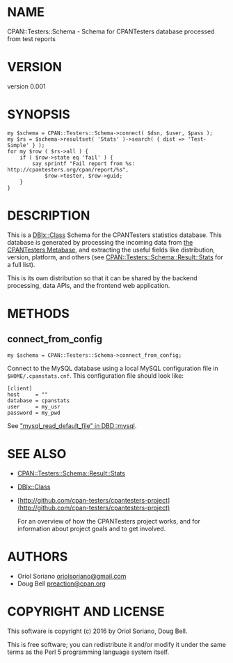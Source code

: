 # NAME

CPAN::Testers::Schema - Schema for CPANTesters database processed from test reports

# VERSION

version 0.001

# SYNOPSIS

    my $schema = CPAN::Testers::Schema->connect( $dsn, $user, $pass );
    my $rs = $schema->resultset( 'Stats' )->search( { dist => 'Test-Simple' } );
    for my $row ( $rs->all ) {
        if ( $row->state eq 'fail' ) {
            say sprintf "Fail report from %s: http://cpantesters.org/cpan/report/%s",
                $row->tester, $row->guid;
        }
    }

# DESCRIPTION

This is a [DBIx::Class](https://metacpan.org/pod/DBIx::Class) Schema for the CPANTesters statistics database.
This database is generated by processing the incoming data from [the
CPANTesters Metabase](http://metabase.cpantesters.org), and extracting
the useful fields like distribution, version, platform, and others (see
[CPAN::Testers::Schema::Result::Stats](https://metacpan.org/pod/CPAN::Testers::Schema::Result::Stats) for a full list).

This is its own distribution so that it can be shared by the backend
processing, data APIs, and the frontend web application.

# METHODS

## connect\_from\_config

    my $schema = CPAN::Testers::Schema->connect_from_config;

Connect to the MySQL database using a local MySQL configuration file
in `$HOME/.cpanstats.cnf`. This configuration file should look like:

    [client]
    host     = ""
    database = cpanstats
    user     = my_usr
    password = my_pwd

See ["mysql\_read\_default\_file" in DBD::mysql](https://metacpan.org/pod/DBD::mysql#mysql_read_default_file).

# SEE ALSO

- [CPAN::Testers::Schema::Result::Stats](https://metacpan.org/pod/CPAN::Testers::Schema::Result::Stats)
- [DBIx::Class](https://metacpan.org/pod/DBIx::Class)
- [http://github.com/cpan-testers/cpantesters-project](http://github.com/cpan-testers/cpantesters-project)

    For an overview of how the CPANTesters project works, and for information about
    project goals and to get involved.

# AUTHORS

- Oriol Soriano <oriolsoriano@gmail.com>
- Doug Bell <preaction@cpan.org>

# COPYRIGHT AND LICENSE

This software is copyright (c) 2016 by Oriol Soriano, Doug Bell.

This is free software; you can redistribute it and/or modify it under
the same terms as the Perl 5 programming language system itself.
